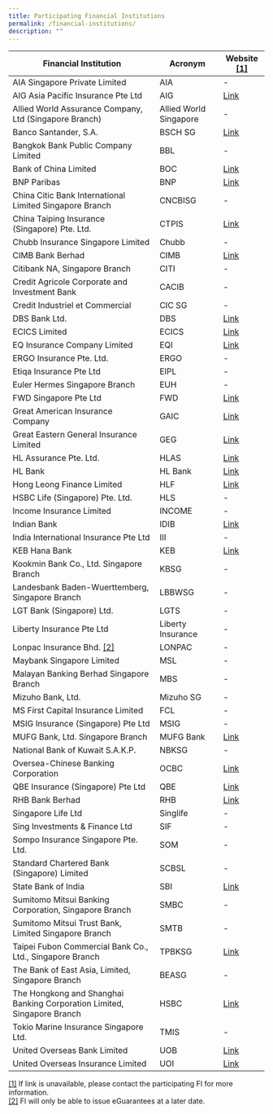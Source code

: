 ```yaml
---
title: Participating Financial Institutions
permalink: /financial-institutions/
description: ""
---
```

| Financial Institution | Acronym | Website <!-- /\* Font Definitions \*/ @font-face {font-family:"Cambria Math"; panose-1:2 4 5 3 5 4 6 3 2 4; mso-font-charset:0; mso-generic-font-family:roman; mso-font-pitch:variable; mso-font-signature:-536869121 1107305727 33554432 0 415 0;} @font-face {font-family:DengXian; panose-1:2 1 6 0 3 1 1 1 1 1; mso-font-alt:等线; mso-font-charset:134; mso-generic-font-family:auto; mso-font-pitch:variable; mso-font-signature:-1610612033 953122042 22 0 262159 0;} @font-face {font-family:Calibri; panose-1:2 15 5 2 2 2 4 3 2 4; mso-font-charset:0; mso-generic-font-family:swiss; mso-font-pitch:variable; mso-font-signature:-469750017 -1073732485 9 0 511 0;} @font-face {font-family:Lato; mso-font-alt:"Segoe UI"; mso-font-charset:0; mso-generic-font-family:swiss; mso-font-pitch:variable; mso-font-signature:-520092929 1342237951 33 0 415 0;} @font-face {font-family:"\\@DengXian"; panose-1:2 1 6 0 3 1 1 1 1 1; mso-font-charset:134; mso-generic-font-family:auto; mso-font-pitch:variable; mso-font-signature:-1610612033 953122042 22 0 262159 0;} /\* Style Definitions \*/ p.MsoNormal, li.MsoNormal, div.MsoNormal {mso-style-unhide:no; mso-style-qformat:yes; mso-style-parent:""; margin-top:0cm; margin-right:0cm; margin-bottom:8.0pt; margin-left:0cm; line-height:107%; mso-pagination:widow-orphan; font-size:11.0pt; font-family:"Calibri",sans-serif; mso-ascii-font-family:Calibri; mso-ascii-theme-font:minor-latin; mso-fareast-font-family:DengXian; mso-fareast-theme-font:minor-fareast; mso-hansi-font-family:Calibri; mso-hansi-theme-font:minor-latin; mso-bidi-font-family:"Times New Roman"; mso-bidi-theme-font:minor-bidi; mso-ansi-language:EN-US; mso-fareast-language:ZH-CN;} p.MsoFootnoteText, li.MsoFootnoteText, div.MsoFootnoteText {mso-style-noshow:yes; mso-style-priority:99; mso-style-link:"Footnote Text Char"; margin:0cm; margin-bottom:.0001pt; mso-pagination:widow-orphan; font-size:10.0pt; font-family:"Calibri",sans-serif; mso-ascii-font-family:Calibri; mso-ascii-theme-font:minor-latin; mso-fareast-font-family:DengXian; mso-fareast-theme-font:minor-fareast; mso-hansi-font-family:Calibri; mso-hansi-theme-font:minor-latin; mso-bidi-font-family:"Times New Roman"; mso-bidi-theme-font:minor-bidi; mso-ansi-language:EN-US; mso-fareast-language:ZH-CN;} span.MsoFootnoteReference {mso-style-noshow:yes; mso-style-priority:99; vertical-align:super;} span.FootnoteTextChar {mso-style-name:"Footnote Text Char"; mso-style-noshow:yes; mso-style-priority:99; mso-style-unhide:no; mso-style-locked:yes; mso-style-link:"Footnote Text"; mso-ansi-font-size:10.0pt; mso-bidi-font-size:10.0pt;} .MsoChpDefault {mso-style-type:export-only; mso-default-props:yes; font-family:"Calibri",sans-serif; mso-ascii-font-family:Calibri; mso-ascii-theme-font:minor-latin; mso-fareast-font-family:DengXian; mso-fareast-theme-font:minor-fareast; mso-hansi-font-family:Calibri; mso-hansi-theme-font:minor-latin; mso-bidi-font-family:"Times New Roman"; mso-bidi-theme-font:minor-bidi; mso-ansi-language:EN-US; mso-fareast-language:ZH-CN;} .MsoPapDefault {mso-style-type:export-only; margin-bottom:8.0pt; line-height:107%;} /\* Page Definitions \*/ @page {mso-footnote-separator:url("file:///C:/Users/MOFiss/AppData/Local/Temp/msohtmlclip1/01/clip\_header.htm") fs; mso-footnote-continuation-separator:url("file:///C:/Users/MOFiss/AppData/Local/Temp/msohtmlclip1/01/clip\_header.htm") fcs; mso-endnote-separator:url("file:///C:/Users/MOFiss/AppData/Local/Temp/msohtmlclip1/01/clip\_header.htm") es; mso-endnote-continuation-separator:url("file:///C:/Users/MOFiss/AppData/Local/Temp/msohtmlclip1/01/clip\_header.htm") ecs;} @page WordSection1 {size:612.0pt 792.0pt; margin:72.0pt 72.0pt 72.0pt 72.0pt; mso-header-margin:36.0pt; mso-footer-margin:36.0pt; mso-paper-source:0;} div.WordSection1 {page:WordSection1;} --> [\[1\]](#_ftn1) |
| -------- | -------- | -------- |
| AIA Singapore Private Limited     | AIA    | -     |
| AIG Asia Pacific Insurance Pte Ltd     | AIG     | [Link](https://www.aig.sg/personal/domestic-helper-insurance#start)     |
| Allied World Assurance Company, Ltd (Singapore Branch)     | Allied World Singapore    | -     |
| Banco Santander, S.A.     | BSCH SG     |  [Link](https://www.santander.com/en/home)    |
| Bangkok Bank Public Company Limited     | BBL   | -     |
|Bank of China Limited     | BOC |  [Link](https://www.bankofchina.com/sg/cbservice/cb3/)    |
| BNP Paribas     | BNP     | [Link](https://apac.bnpparibas/en/our-solutions/global-banking/)     |
| China Citic Bank International Limited Singapore Branch     | CNCBISG     | -     |
| China Taiping Insurance (Singapore) Pte. Ltd.     | CTPIS     | [Link](https://www.sg.cntaiping.com)     |
| Chubb Insurance Singapore Limited     | Chubb     | -     |
| CIMB Bank Berhad     | CIMB     | [Link](https://www.cimb.com.sg/en/business/help-support/forms-download-center.html)     |
| Citibank NA, Singapore Branch     | CITI     | -     |
| Credit Agricole Corporate and Investment Bank     | CACIB     | -     |
| Credit Industriel et Commercial     | CIC SG     | -     |
| DBS Bank Ltd.     | DBS     | [Link](https://www.dbs.com.sg/corporate/solutions/trade-and-supply-chain-finance/electronic-bankers-guarantee-programme)     |
| ECICS Limited     | ECICS     | [Link](https://www.ecics.com.sg)     |
| EQ Insurance Company Limited     | EQI     | [Link](https://www.eqinsurance.com.sg)     |
| ERGO Insurance Pte. Ltd.     | ERGO    | -     |
| Etiqa Insurance Pte Ltd     | EIPL     | -     |
| Euler Hermes Singapore Branch     | EUH     | -     |
| FWD Singapore Pte Ltd     | FWD   | [Link](https://www.fwd.com.sg)     |
| Great American Insurance Company     | GAIC     | [Link](https://www.gaic.com.sg)    |
| Great Eastern General Insurance Limited     | GEG     | [Link](https://www.greateasterngeneral.com)     |
| HL Assurance Pte. Ltd.     | HLAS     | [Link](https://www.hlas.com.sg)    |
| HL Bank    | HL Bank     | [Link](https://www.hlbank.com.sg)     |
| Hong Leong Finance Limited    | HLF    | [Link](https://www.hlf.com.sg/sme-and-corporate/services/eguarantee.html)     |
| HSBC Life (Singapore) Pte. Ltd.     | HLS     | -     |
| Income Insurance Limited     | INCOME     | -     |
| Indian Bank     | IDIB     | [Link](https://www.indianbank-singapore.com)     |
| India International Insurance Pte Ltd     | III     | -     |
| KEB Hana Bank    | KEB    | [Link](https://global.1qbank.com/pb/ma/main?countryCode=SG)     |
| Kookmin Bank Co., Ltd. Singapore Branch     | KBSG     | -     |
| Landesbank Baden-Wuerttemberg, Singapore Branch    | LBBWSG     | -     
| LGT Bank (Singapore) Ltd.     | LGTS     | -     |
| Liberty Insurance Pte Ltd     | Liberty Insurance     | -     |
| Lonpac Insurance Bhd. <!-- /\* Font Definitions \*/ @font-face {font-family:"Cambria Math"; panose-1:2 4 5 3 5 4 6 3 2 4; mso-font-charset:0; mso-generic-font-family:roman; mso-font-pitch:variable; mso-font-signature:-536869121 1107305727 33554432 0 415 0;} @font-face {font-family:DengXian; panose-1:2 1 6 0 3 1 1 1 1 1; mso-font-alt:等线; mso-font-charset:134; mso-generic-font-family:auto; mso-font-pitch:variable; mso-font-signature:-1610612033 953122042 22 0 262159 0;} @font-face {font-family:Calibri; panose-1:2 15 5 2 2 2 4 3 2 4; mso-font-charset:0; mso-generic-font-family:swiss; mso-font-pitch:variable; mso-font-signature:-469750017 -1073732485 9 0 511 0;} @font-face {font-family:Lato; mso-font-alt:"Segoe UI"; mso-font-charset:0; mso-generic-font-family:swiss; mso-font-pitch:variable; mso-font-signature:-520092929 1342237951 33 0 415 0;} @font-face {font-family:"\\@DengXian"; panose-1:2 1 6 0 3 1 1 1 1 1; mso-font-charset:134; mso-generic-font-family:auto; mso-font-pitch:variable; mso-font-signature:-1610612033 953122042 22 0 262159 0;} /\* Style Definitions \*/ p.MsoNormal, li.MsoNormal, div.MsoNormal {mso-style-unhide:no; mso-style-qformat:yes; mso-style-parent:""; margin-top:0cm; margin-right:0cm; margin-bottom:8.0pt; margin-left:0cm; line-height:107%; mso-pagination:widow-orphan; font-size:11.0pt; font-family:"Calibri",sans-serif; mso-ascii-font-family:Calibri; mso-ascii-theme-font:minor-latin; mso-fareast-font-family:DengXian; mso-fareast-theme-font:minor-fareast; mso-hansi-font-family:Calibri; mso-hansi-theme-font:minor-latin; mso-bidi-font-family:"Times New Roman"; mso-bidi-theme-font:minor-bidi; mso-ansi-language:EN-US; mso-fareast-language:ZH-CN;} p.MsoFootnoteText, li.MsoFootnoteText, div.MsoFootnoteText {mso-style-noshow:yes; mso-style-priority:99; mso-style-link:"Footnote Text Char"; margin:0cm; margin-bottom:.0001pt; mso-pagination:widow-orphan; font-size:10.0pt; font-family:"Calibri",sans-serif; mso-ascii-font-family:Calibri; mso-ascii-theme-font:minor-latin; mso-fareast-font-family:DengXian; mso-fareast-theme-font:minor-fareast; mso-hansi-font-family:Calibri; mso-hansi-theme-font:minor-latin; mso-bidi-font-family:"Times New Roman"; mso-bidi-theme-font:minor-bidi; mso-ansi-language:EN-US; mso-fareast-language:ZH-CN;} span.MsoFootnoteReference {mso-style-noshow:yes; mso-style-priority:99; vertical-align:super;} span.FootnoteTextChar {mso-style-name:"Footnote Text Char"; mso-style-noshow:yes; mso-style-priority:99; mso-style-unhide:no; mso-style-locked:yes; mso-style-link:"Footnote Text"; mso-ansi-font-size:10.0pt; mso-bidi-font-size:10.0pt;} .MsoChpDefault {mso-style-type:export-only; mso-default-props:yes; font-family:"Calibri",sans-serif; mso-ascii-font-family:Calibri; mso-ascii-theme-font:minor-latin; mso-fareast-font-family:DengXian; mso-fareast-theme-font:minor-fareast; mso-hansi-font-family:Calibri; mso-hansi-theme-font:minor-latin; mso-bidi-font-family:"Times New Roman"; mso-bidi-theme-font:minor-bidi; mso-ansi-language:EN-US; mso-fareast-language:ZH-CN;} .MsoPapDefault {mso-style-type:export-only; margin-bottom:8.0pt; line-height:107%;} /\* Page Definitions \*/ @page {mso-footnote-separator:url("file:///C:/Users/MOFiss/AppData/Local/Temp/msohtmlclip1/01/clip\_header.htm") fs; mso-footnote-continuation-separator:url("file:///C:/Users/MOFiss/AppData/Local/Temp/msohtmlclip1/01/clip\_header.htm") fcs; mso-endnote-separator:url("file:///C:/Users/MOFiss/AppData/Local/Temp/msohtmlclip1/01/clip\_header.htm") es; mso-endnote-continuation-separator:url("file:///C:/Users/MOFiss/AppData/Local/Temp/msohtmlclip1/01/clip\_header.htm") ecs;} @page WordSection1 {size:612.0pt 792.0pt; margin:72.0pt 72.0pt 72.0pt 72.0pt; mso-header-margin:36.0pt; mso-footer-margin:36.0pt; mso-paper-source:0;} div.WordSection1 {page:WordSection1;} --> [\[2\]](#_ftn2)   | LONPAC     | -     |
| Maybank Singapore Limited     | MSL     | -     |
| Malayan Banking Berhad Singapore Branch     | MBS     | -     |
| Mizuho Bank, Ltd.     | Mizuho SG     | -     |
| MS First Capital Insurance Limited     | FCL     | -     |
| MSIG Insurance (Singapore) Pte Ltd     | MSIG     | -     |
| MUFG Bank, Ltd. Singapore Branch     | MUFG Bank     | [Link](https://www.bk.mufg.jp/global/globalnetwork/asiaoceania/singapore.html)     |
| National Bank of Kuwait S.A.K.P.    | NBKSG     | -     |
| Oversea-Chinese Banking Corporation     | OCBC     | [Link](https://www.ocbc.com/business-banking/smes/trade/electronic-bankers-guarantee)    |
| QBE Insurance (Singapore) Pte Ltd     | QBE    | [Link](https://www.qbe.com/sg)     |
| RHB Bank Berhad     | RHB    | [Link](https://www.rhbgroup.com.sg/rhb/business/trade/guarantees/banker-s-guarantee)     |
| Singapore Life Ltd    | Singlife    | -     |
| Sing Investments &amp; Finance Ltd     | SIF    | -     |
| Sompo Insurance Singapore Pte. Ltd.     | SOM    | -     |
| Standard Chartered Bank (Singapore) Limited     | SCBSL     | -     |
| State Bank of India     | SBI     | [Link](https://sg.statebank/trade-finance)    |
| Sumitomo Mitsui Banking Corporation, Singapore Branch     | SMBC     | -     |
| Sumitomo Mitsui Trust Bank, Limited Singapore Branch      | SMTB      | -     |
| Taipei Fubon Commercial Bank Co., Ltd., Singapore Branch    | TPBKSG     | [Link](https://www.fubon.com/banking/Corporate/overseas_Business/index.htm)     |
| The Bank of East Asia, Limited, Singapore Branch     | BEASG     | -     |
| The Hongkong and Shanghai Banking Corporation Limited, Singapore Branch     | HSBC     | [Link](https://www.hsbcnet.com/ )     |
| Tokio Marine Insurance Singapore Ltd.     | TMIS      | -     |
| United Overseas Bank Limited    | UOB     | [Link](https://www.uob.com.sg/electronicbg)     |
| United Overseas Insurance Limited      | UOI      | [Link](https://www.uoi.com.sg)     |



[\[1\]](#_ftnref1) If link is unavailable, please contact the participating FI for more information.<br>
[\[2\]](#_ftnref2) FI will only be able to issue eGuarantees at a later date.<br>